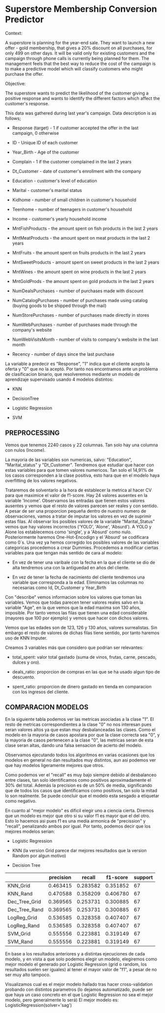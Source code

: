 # Superstore Membership Conversion Predictor

Context:

A superstore is planning for the year-end sale. They want to launch a new offer - gold membership, that gives a 20% discount on all purchases, for only 499
 on other days. It will be valid only for existing customers and the campaign through phone calls is currently being planned for them. The management feels that the best way to reduce the cost of the campaign is to make a predictive model which will classify customers who might purchase the offer.

Objective:

The superstore wants to predict the likelihood of the customer giving a positive response and wants to identify the different factors which affect the customer's response. 

This data was gathered during last year's campaign. Data description is as follows;

* Response (target) - 1 if customer accepted the offer in the last campaign, 0 otherwise

* ID - Unique ID of each customer

* Year_Birth - Age of the customer

* Complain - 1 if the customer complained in the last 2 years

* Dt_Customer - date of customer's enrollment with the company

* Education - customer's level of education

* Marital - customer's marital status

* Kidhome - number of small children in customer's household

* Teenhome - number of teenagers in customer's household

* Income - customer's yearly household income

* MntFishProducts - the amount spent on fish products in the last 2 years

* MntMeatProducts - the amount spent on meat products in the last 2 years

* MntFruits - the amount spent on fruits products in the last 2 years

* MntSweetProducts - amount spent on sweet products in the last 2 years

* MntWines - the amount spent on wine products in the last 2 years

* MntGoldProds - the amount spent on gold products in the last 2 years

* NumDealsPurchases - number of purchases made with discount

* NumCatalogPurchases - number of purchases made using catalog (buying goods to be shipped through the mail)

* NumStorePurchases - number of purchases made directly in stores

* NumWebPurchases - number of purchases made through the company's website

* NumWebVisitsMonth - number of visits to company's website in the last month

* Recency - number of days since the last purchase

La variable a predecir es "Response", "1" indica que el cliente acepto la oferta y "0" que no la aceptó. Por tanto nos encontramos ante un problema de clasificacion binario, que resolveremos mediante un modelo de aprendizaje supervisado usando 4 modelos distintos:

* KNN

* DecisionTree

* Logistic Regression

* SVM

## PREPROCESSING
Vemos que tenemos 2240 casos y 22 columnas. Tan solo hay una columna con nulos (Income).

La mayoria de las variables son numericas, salvo: "Education", "Marital_status" y "Dt_Customer". Tendremos que estudiar que hacer con estas variables para que tomen valores numericos.
Tan solo el 14,91% de los casos corresponden a la clase positiva, esto hara que en el modelo haya overfitting de los valores negativos.

Trataremos de solventarlo a la hora de establecer la metrica al hacer CV para que maximice el valor de f1-score.
Hay 24 valores ausentes en la variable 'Income'. Observamos las entradas que tienen estos valores ausentes y vemos que el resto de valores parecen ser reales y con sentido. A pesar de ser una proporcion pequeña dentro de nuestro numero de observaciones, vamos a tratar de imputar los valores en vez de suprimir estas filas.
Al observar los posibles valores de la variable "Marital_Status" vemos que hay valores incorrectos ('YOLO', 'Alone', 'Absurd'). A YOLO y Alone los establecemos como 'single', y a 'Absurd' como nulo. Posteriormente haremos One-Hot-Encodign y el 'Absurd' se codificara como 0´s. Una vez ya hemos corregido los posibles valores de las variables categoricas procedemos a crear Dummies.
Procedemos a modificar ciertas variables para que tengan más sentido de cara al modelo:

* En vez de tener una varibale con la fecha en la que el cliente se dio de alta tendremos una con la antiguedad en años del cliente.

* En vez de tener la fecha de nacimiento del cliente tendremos una variable que corresponda a la edad.
Eliminamos las columnas no necesarias como Id, Dt_Customer y Year_Birth

Con "describe" vemos informacion sobre los valores que toman las variables. Vemos que todas parecen tener valores reales salvo en la variable "Age", en la que vemos que la edad maxima son 130 años, imposible. Por tanto vemos las filas que tienen una edad considerable (mayores que 100 por ejemplo) y vemos que hacer con dichos valores.

Vemos que las edades son de 123, 126 y 130 años, valores surrealistas. Sin embargo el resto de valores de dichas filas tiene sentido, por tanto haremos uso de KNN Imputer.

Creamos 3 variables más que considero que podrian ser relevantes:

* total_spent: valor total gastado (suma de vinos, frutas, carne, pescado, dulces y oro).

* deals_ratio: proporcion de compras en las que se ha usado algun tipo de descuento.

* spent_ratio: proporcion de dinero gastado en tienda en comparacion con los ingresos del cliente.



## COMPARACION MODELOS
En la siguiente tabla podemos ver las metricas asociadas a la clase "1". El resto de metricas correspondientes a la clase "0" no nos interesan pues seran valores altos ya que estan muy desbalanceadas las clases. Como el modelo en la mayoria de casos apostara por que la clase correcta sea "0", y la mayoria de casos pertenecen a la clase "0", las metricas seran de esta clase seran altas, dando una falsa sensacion de acierto del modelo.

Observamos ejecutando todos los algoritmos en varias ocasiones que los modelos en general no dan resultados muy distintos, aun asi podemos ver que hay modelos ligeramente mejores que otros.

Como podemos ver el "recall" es muy bajo siempre debido al desbalanceo entre clases, tan solo identificamos como positivos aproximadamente el 30% del total. Además la precision es de un 50% de media, significando que de todos los casos que identificamos como positivos, tan solo la mitad lo son realmente. Se puede concluir que el modelo esta sesgado a etiquetar como negativo.

En cuanto al "mejor modelo" es dificil elegir uno a ciencia cierta. Diremos que un modelo es mejor que otro si su valor f1 es mayor que el del otro. Esto lo hacemos asi pues f1 es una media armonica de "precission" y "recall", penalizando ambos por igual. Por tanto, podemos decir que los mejores modelos serian:

* Logistic Regression

* KNN (la version Grid parece dar mejores resultados que la version Random por algun motivo)

* Decision Tree


|              | precision | recall | f1-score | support |
|--------------|-----------|--------|----------|---------|
| KNN_Grid     | 0.463415  | 0.283582 | 0.351852 | 67      |
| KNN_Rand     | 0.470588  | 0.358209 | 0.406780 | 67      |
| Dec_Tree_Grid| 0.369565  | 0.253731 | 0.300885 | 67      |
| Dec_Tree_Rand| 0.369565  | 0.253731 | 0.300885 | 67      |
| LogReg_Grid  | 0.536585  | 0.328358 | 0.407407 | 67      |
| LogReg_Rand  | 0.536585  | 0.328358 | 0.407407 | 67      |
| SVM_Grid     | 0.555556  | 0.223881 | 0.319149 | 67      |
| SVM_Rand     | 0.555556  | 0.223881 | 0.319149 | 67      |




En base a los resultados anteriores y a distintas ejecuciones de cada modelo, y en vista a que solo podemos elegir un modelo, elegiremos como mejor modelo el generado por Logistic Regression (grid o random, los resultados suelen ser iguales) al tener el mayor valor de "f1", a pesar de no ser muy alto tampoco.

Visualizamos cual es el mejor modelo hallado tras hacer cross-validation probando con distintos parametros (lo dejamos automatizado, puede ser que haya un caso concreto en el que Logistic Regression no sea el mejor modelo, pero generalmente lo será)
El mejor modelo es: LogisticRegression(solver='sag')
